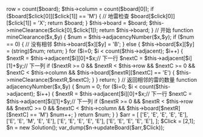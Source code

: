 <?php

// 529. 扫雷游戏
// 让我们一起来玩扫雷游戏！

// 给定一个代表游戏板的二维字符矩阵。 'M' 代表一个未挖出的地雷，'E' 代表一个未挖出的空方块，'B' 代表没有相邻（上，下，左，右，和所有4个对角线）地雷的已挖出的空白方块，数字（'1' 到 '8'）表示有多少地雷与这块已挖出的方块相邻，'X' 则表示一个已挖出的地雷。

// 现在给出在所有未挖出的方块中（'M'或者'E'）的下一个点击位置（行和列索引），根据以下规则，返回相应位置被点击后对应的面板：

// 如果一个地雷（'M'）被挖出，游戏就结束了- 把它改为 'X'。
// 如果一个没有相邻地雷的空方块（'E'）被挖出，修改它为（'B'），并且所有和其相邻的方块都应该被递归地揭露。
// 如果一个至少与一个地雷相邻的空方块（'E'）被挖出，修改它为数字（'1'到'8'），表示相邻地雷的数量。
// 如果在此次点击中，若无更多方块可被揭露，则返回面板。


// 示例 1：

// 输入:

// [['E', 'E', 'E', 'E', 'E'],
//  ['E', 'E', 'M', 'E', 'E'],
//  ['E', 'E', 'E', 'E', 'E'],
//  ['E', 'E', 'E', 'E', 'E']]

// Click : [3,0]

// 输出:

// [['B', '1', 'E', '1', 'B'],
//  ['B', '1', 'M', '1', 'B'],
//  ['B', '1', '1', '1', 'B'],
//  ['B', 'B', 'B', 'B', 'B']]

// 解释:

// 示例 2：

// 输入:

// [['B', '1', 'E', '1', 'B'],
//  ['B', '1', 'M', '1', 'B'],
//  ['B', '1', '1', '1', 'B'],
//  ['B', 'B', 'B', 'B', 'B']]

// Click : [1,2]

// 输出:

// [['B', '1', 'E', '1', 'B'],
//  ['B', '1', 'X', '1', 'B'],
//  ['B', '1', '1', '1', 'B'],
//  ['B', 'B', 'B', 'B', 'B']]

// 解释:



// 注意：

// 输入矩阵的宽和高的范围为 [1,50]。
// 点击的位置只能是未被挖出的方块 ('M' 或者 'E')，这也意味着面板至少包含一个可点击的方块。
// 输入面板不会是游戏结束的状态（即有地雷已被挖出）。
// 简单起见，未提及的规则在这个问题中可被忽略。例如，当游戏结束时你不需要挖出所有地雷，考虑所有你可能赢得游戏或标记方块的情况。


class Solution {
    public $adjacent = [[-1,0],[1,0],[0,-1],[0,1],[-1,-1],[-1,1],[1,-1],[1,1],]; // 上 下 左 右 左上 右上 左下 右下
    public $row      = 0; // 行数
    public $column   = 0; // 列数
    public $board    = []; // 数据
    /**
     * @param String[][] $board
     * @param Integer[] $click
     * @return String[][]
     */
    function updateBoard($board, $click) {
        $this->row    = count($board);
        $this->column = count($board[0]);
        if ($board[$click[0]][$click[1]] == 'M') { // 地雷检查
            $board[$click[0]][$click[1]] = 'X';
            return $board;
        }
        $this->board = $board;
        $this->mineClearance($click[0],$click[1]);
        return $this->board;
    }

    // 开始
    function mineClearance($x,$y) {
        $num = $this->adjacencyNumber($x,$y);
        if ($num == 0) { // 没有相邻
            $this->board[$x][$y] = 'B';
        } else {
            $this->board[$x][$y] = (string)$num;
            return;
        }

        for ($i=0; $i < count($this->adjacent); $i++) {
            $nextR = $this->adjacent[$i][0]+$x;// 下一行
            $nextC = $this->adjacent[$i][1]+$y;// 下一列
            if ($nextR >= 0 && $nextR < $this->row && $nextC >= 0 && $nextC < $this->column && $this->board[$nextR][$nextC] == 'E') {
                $this->mineClearance($nextR,$nextC);
            }
        }
        return;
    }

    // 返回相邻的雷的数量
    function adjacencyNumber($x,$y) {
        $num = 0;
        for ($i=0; $i < count($this->adjacent); $i++) {
            $nextR = $this->adjacent[$i][0]+$x;// 下一行
            $nextC = $this->adjacent[$i][1]+$y;// 下一列
            if ($nextR >= 0 && $nextR < $this->row && $nextC >= 0 && $nextC < $this->column && $this->board[$nextR][$nextC] == 'M') $num++;
        }
        return $num;
    }
}

$arr = [
    ['E', 'E', 'E', 'E', 'E'],
    ['E', 'E', 'M', 'E', 'E'],
    ['E', 'E', 'E', 'E', 'E'],
    ['E', 'E', 'E', 'E', 'E'],
];
$Click = [2,1];
$n = new Solution();
var_dump($n->updateBoard($arr,$Click));